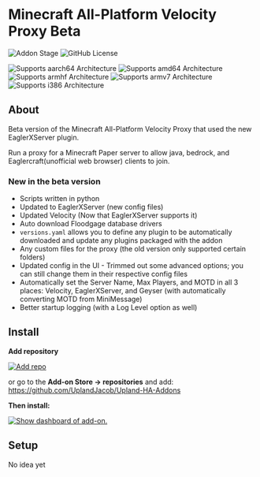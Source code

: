 # Minecraft All-Platform Velocity Proxy Beta

![Addon Stage](https://img.shields.io/badge/Addon%20stage-experimental-yellow.svg)
![GitHub License](https://img.shields.io/github/license/Uplandjacob/Upland-ha-addons)

![Supports aarch64 Architecture](https://img.shields.io/badge/aarch64-yes-green.svg?style=flat)
![Supports amd64 Architecture](https://img.shields.io/badge/amd64-yes-green.svg?style=flat)
![Supports armhf Architecture](https://img.shields.io/badge/armhf-no-red.svg?style=flat)
![Supports armv7 Architecture](https://img.shields.io/badge/armv7-no-red.svg)
![Supports i386 Architecture](https://img.shields.io/badge/i386-yes-green.svg)

## About

Beta version of the Minecraft All-Platform Velocity Proxy that used the new EaglerXServer plugin.

Run a proxy for a Minecraft Paper server to allow java, bedrock, and Eaglercraft(unofficial web browser) clients to join.

### New in the beta version
- Scripts written in python
- Updated to EaglerXServer (new config files)
- Updated Velocity (Now that EaglerXServer supports it)
- Auto download Floodgage database drivers
- `versions.yaml` allows you to define any plugin to be automatically downloaded and update any plugins packaged with the addon
- Any custom files for the proxy (the old version only supported certain folders)
- Updated config in the UI - Trimmed out some advanced options; you can still change them in their respective config files
- Automatically set the Server Name, Max Players, and MOTD in all 3 places: Velocity, EaglerXServer, and Geyser (with automatically converting MOTD from MiniMessage)
- Better startup logging (with a Log Level option as well)

## Install

**Add repository**

[![Add repo](https://my.home-assistant.io/badges/supervisor_add_addon_repository.svg)](https://my.home-assistant.io/redirect/supervisor_add_addon_repository/?repository_url=https://github.com/UplandJacob/Upland-HA-Addons)

or go to the **Add-on Store -> repositories** and add: https://github.com/UplandJacob/Upland-HA-Addons

**Then install:**

[![Show dashboard of add-on.](https://my.home-assistant.io/badges/supervisor_addon.svg)](https://my.home-assistant.io/redirect/supervisor_addon/?addon=d78ad65c_mc-all-platform-velocity-beta)

## Setup

No idea yet

